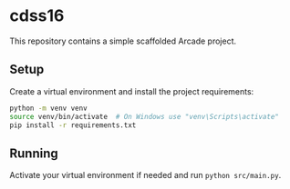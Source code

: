 # cdss16

This repository contains a simple scaffolded Arcade project.

## Setup

Create a virtual environment and install the project requirements:

```bash
python -m venv venv
source venv/bin/activate  # On Windows use "venv\Scripts\activate"
pip install -r requirements.txt
```

## Running

Activate your virtual environment if needed and run `python src/main.py`.
